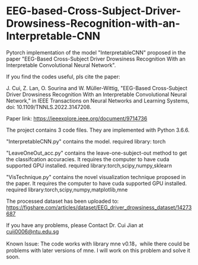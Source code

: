 # EEG-based-Cross-Subject-Driver-Drowsiness-Recognition-with-an-Interpretable-CNN
Pytorch implementation of the model "InterpretableCNN" proposed in the paper "EEG-Based Cross-Subject Driver Drowsiness Recognition With an Interpretable Convolutional Neural Network".

If you find the codes useful, pls cite the paper:

J. Cui, Z. Lan, O. Sourina and W. Müller-Wittig, "EEG-Based Cross-Subject Driver Drowsiness Recognition With an Interpretable Convolutional Neural Network," in IEEE Transactions on Neural Networks and Learning Systems, doi: 10.1109/TNNLS.2022.3147208.

Paper link: https://ieeexplore.ieee.org/document/9714736

The project contains 3 code files. They are implemented with Python 3.6.6.

"InterpretableCNN.py" contains the model. required library: torch

"LeaveOneOut_acc.py" contains the leave-one-subject-out method to get the classifcation accuracies. It requires the computer to have cuda supported GPU installed. required library:torch,scipy,numpy,sklearn

"VisTechnique.py" contains the novel visualization technique proposed in the paper. It requires the computer to have cuda supported GPU installed. required library:torch,scipy,numpy,matplotlib,mne

The processed dataset has been uploaded to: https://figshare.com/articles/dataset/EEG_driver_drowsiness_dataset/14273687

If you have any problems, please Contact Dr. Cui Jian at cuij0006@ntu.edu.sg

Known Issue: The code works with library mne v0.18，while there could be problems with later versions of mne. I will work on this problem and solve it soon.

